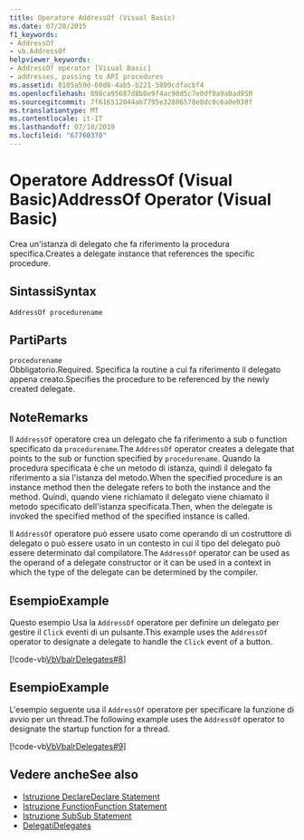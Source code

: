 ```yaml
---
title: Operatore AddressOf (Visual Basic)
ms.date: 07/20/2015
f1_keywords:
- AddressOf
- vb.AddressOf
helpviewer_keywords:
- AddressOf operator [Visual Basic]
- addresses, passing to API procedures
ms.assetid: 8105a59d-60d8-4ab5-b221-5899cdfacbf4
ms.openlocfilehash: 098ca95687d8b0e9f4ac90d5c7e0df9a9a0ad950
ms.sourcegitcommit: 7f616512044ab7795e32806578e8dc0c6a0e038f
ms.translationtype: MT
ms.contentlocale: it-IT
ms.lasthandoff: 07/10/2019
ms.locfileid: "67760370"
---
```

# <a name="addressof-operator-visual-basic"></a><span data-ttu-id="62136-102">Operatore AddressOf (Visual Basic)</span><span class="sxs-lookup"><span data-stu-id="62136-102">AddressOf Operator (Visual Basic)</span></span>
<span data-ttu-id="62136-103">Crea un'istanza di delegato che fa riferimento la procedura specifica.</span><span class="sxs-lookup"><span data-stu-id="62136-103">Creates a delegate instance that references the specific procedure.</span></span>  
  
## <a name="syntax"></a><span data-ttu-id="62136-104">Sintassi</span><span class="sxs-lookup"><span data-stu-id="62136-104">Syntax</span></span>  
  
```  
AddressOf procedurename  
```  
  
## <a name="parts"></a><span data-ttu-id="62136-105">Parti</span><span class="sxs-lookup"><span data-stu-id="62136-105">Parts</span></span>  
 `procedurename`  
 <span data-ttu-id="62136-106">Obbligatorio.</span><span class="sxs-lookup"><span data-stu-id="62136-106">Required.</span></span> <span data-ttu-id="62136-107">Specifica la routine a cui fa riferimento il delegato appena creato.</span><span class="sxs-lookup"><span data-stu-id="62136-107">Specifies the procedure to be referenced by the newly created delegate.</span></span>  
  
## <a name="remarks"></a><span data-ttu-id="62136-108">Note</span><span class="sxs-lookup"><span data-stu-id="62136-108">Remarks</span></span>  
 <span data-ttu-id="62136-109">Il `AddressOf` operatore crea un delegato che fa riferimento a sub o function specificato da `procedurename`.</span><span class="sxs-lookup"><span data-stu-id="62136-109">The `AddressOf` operator creates a delegate that points to the sub or function specified by `procedurename`.</span></span> <span data-ttu-id="62136-110">Quando la procedura specificata è che un metodo di istanza, quindi il delegato fa riferimento a sia l'istanza del metodo.</span><span class="sxs-lookup"><span data-stu-id="62136-110">When the specified procedure is an instance method then the delegate refers to both the instance and the method.</span></span> <span data-ttu-id="62136-111">Quindi, quando viene richiamato il delegato viene chiamato il metodo specificato dell'istanza specificata.</span><span class="sxs-lookup"><span data-stu-id="62136-111">Then, when the  delegate is invoked the specified method of the specified instance is called.</span></span>  
  
 <span data-ttu-id="62136-112">Il `AddressOf` operatore può essere usato come operando di un costruttore di delegato o può essere usato in un contesto in cui il tipo del delegato può essere determinato dal compilatore.</span><span class="sxs-lookup"><span data-stu-id="62136-112">The `AddressOf` operator can be used as the operand of a delegate constructor or it can be used in a context in which the type of the delegate can be determined by the compiler.</span></span>  
  
## <a name="example"></a><span data-ttu-id="62136-113">Esempio</span><span class="sxs-lookup"><span data-stu-id="62136-113">Example</span></span>  
 <span data-ttu-id="62136-114">Questo esempio Usa la `AddressOf` operatore per definire un delegato per gestire il `Click` eventi di un pulsante.</span><span class="sxs-lookup"><span data-stu-id="62136-114">This example uses the `AddressOf` operator to designate a delegate to handle the `Click` event of a button.</span></span>  
  
 [!code-vb[VbVbalrDelegates#8](~/samples/snippets/visualbasic/VS_Snippets_VBCSharp/VbVbalrDelegates/VB/Class1.vb#8)]  
  
## <a name="example"></a><span data-ttu-id="62136-115">Esempio</span><span class="sxs-lookup"><span data-stu-id="62136-115">Example</span></span>  
 <span data-ttu-id="62136-116">L'esempio seguente usa il `AddressOf` operatore per specificare la funzione di avvio per un thread.</span><span class="sxs-lookup"><span data-stu-id="62136-116">The following example uses the `AddressOf` operator to designate the startup function for a thread.</span></span>  
  
 [!code-vb[VbVbalrDelegates#9](~/samples/snippets/visualbasic/VS_Snippets_VBCSharp/VbVbalrDelegates/VB/Class1.vb#9)]  
  
## <a name="see-also"></a><span data-ttu-id="62136-117">Vedere anche</span><span class="sxs-lookup"><span data-stu-id="62136-117">See also</span></span>

- [<span data-ttu-id="62136-118">Istruzione Declare</span><span class="sxs-lookup"><span data-stu-id="62136-118">Declare Statement</span></span>](../../../visual-basic/language-reference/statements/declare-statement.md)
- [<span data-ttu-id="62136-119">Istruzione Function</span><span class="sxs-lookup"><span data-stu-id="62136-119">Function Statement</span></span>](../../../visual-basic/language-reference/statements/function-statement.md)
- [<span data-ttu-id="62136-120">Istruzione Sub</span><span class="sxs-lookup"><span data-stu-id="62136-120">Sub Statement</span></span>](../../../visual-basic/language-reference/statements/sub-statement.md)
- [<span data-ttu-id="62136-121">Delegati</span><span class="sxs-lookup"><span data-stu-id="62136-121">Delegates</span></span>](../../../visual-basic/programming-guide/language-features/delegates/index.md)
